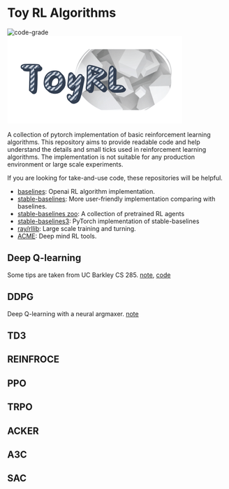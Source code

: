 # Toy RL Algorithms

![code-grade](https://www.code-inspector.com/project/19281/status/svg)  
![logo](assets/logo.png)

A collection of pytorch implementation of basic reinforcement learning algorithms. This repository aims to provide
readable code and help understand the details and small ticks used in reinforcement learning algorithms. The
implementation is not suitable for any production environment or large scale experiments.

If you are looking for take-and-use code, these repositories will be helpful.

- [baselines](https://github.com/openai/baselines/): Openai RL algorithm implementation.
- [stable-baselines](https://github.com/hill-a/stable-baselines): More user-friendly implementation comparing with
  baselines.
- [stable-baselines zoo](https://github.com/araffin/rl-baselines-zoo): A collection of pretrained RL agents
- [stable-baselines3](https://github.com/DLR-RM/stable-baselines3): PyTorch implementation of stable-baselines
- [ray/rllib](https://github.com/ray-project/ray): Large scale training and turning.
- [ACME](https://github.com/deepmind/acme): Deep mind RL tools.

## Deep Q-learning

Some tips are taken from UC Barkley CS 285.  [note](notebook/deepQLearning.ipynb), [code](algorithms/dqn.py)

## DDPG

Deep Q-learning with a neural argmaxer.
[note](notebook/DDPG.ipynb)  

## TD3

## REINFROCE

## PPO

## TRPO

## ACKER

## A3C

## SAC